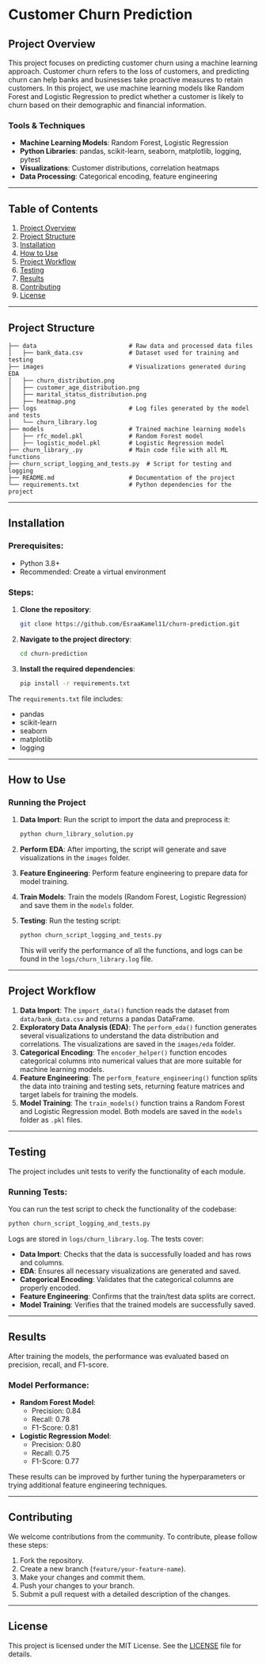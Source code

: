 
# Customer Churn Prediction

## Project Overview
This project focuses on predicting customer churn using a machine learning approach. Customer churn refers to the loss of customers, and predicting churn can help banks and businesses take proactive measures to retain customers. In this project, we use machine learning models like Random Forest and Logistic Regression to predict whether a customer is likely to churn based on their demographic and financial information.

### Tools & Techniques
- **Machine Learning Models**: Random Forest, Logistic Regression
- **Python Libraries**: pandas, scikit-learn, seaborn, matplotlib, logging, pytest
- **Visualizations**: Customer distributions, correlation heatmaps
- **Data Processing**: Categorical encoding, feature engineering

---

## Table of Contents
1. [Project Overview](#project-overview)
2. [Project Structure](#project-structure)
3. [Installation](#installation)
4. [How to Use](#how-to-use)
5. [Project Workflow](#project-workflow)
6. [Testing](#testing)
7. [Results](#results)
8. [Contributing](#contributing)
9. [License](#license)

---

## Project Structure
```
├── data                          # Raw data and processed data files
│   ├── bank_data.csv             # Dataset used for training and testing
├── images                        # Visualizations generated during EDA
│   ├── churn_distribution.png    
│   ├── customer_age_distribution.png
│   ├── marital_status_distribution.png
│   ├── heatmap.png
├── logs                          # Log files generated by the model and tests
│   └── churn_library.log
├── models                        # Trained machine learning models
│   ├── rfc_model.pkl             # Random Forest model
│   ├── logistic_model.pkl        # Logistic Regression model
├── churn_library_.py             # Main code file with all ML functions
├── churn_script_logging_and_tests.py  # Script for testing and logging
├── README.md                     # Documentation of the project
└── requirements.txt              # Python dependencies for the project
```

---

## Installation

### Prerequisites:
- Python 3.8+
- Recommended: Create a virtual environment

### Steps:
1. **Clone the repository**:
   ```bash
   git clone https://github.com/EsraaKamel11/churn-prediction.git
   ```

2. **Navigate to the project directory**:
   ```bash
   cd churn-prediction
   ```

3. **Install the required dependencies**:
   ```bash
   pip install -r requirements.txt
   ```

The `requirements.txt` file includes:
- pandas
- scikit-learn
- seaborn
- matplotlib
- logging

---

## How to Use

### Running the Project
1. **Data Import**:
   Run the script to import the data and preprocess it:
   ```bash
   python churn_library_solution.py
   ```

2. **Perform EDA**:
   After importing, the script will generate and save visualizations in the `images` folder. 

3. **Feature Engineering**:
   Perform feature engineering to prepare data for model training.

4. **Train Models**:
   Train the models (Random Forest, Logistic Regression) and save them in the `models` folder.

5. **Testing**:
   Run the testing script:
   ```bash
   python churn_script_logging_and_tests.py
   ```
   This will verify the performance of all the functions, and logs can be found in the `logs/churn_library.log` file.

---

## Project Workflow

1. **Data Import**: The `import_data()` function reads the dataset from `data/bank_data.csv` and returns a pandas DataFrame.
2. **Exploratory Data Analysis (EDA)**: The `perform_eda()` function generates several visualizations to understand the data distribution and correlations. The visualizations are saved in the `images/eda` folder.
3. **Categorical Encoding**: The `encoder_helper()` function encodes categorical columns into numerical values that are more suitable for machine learning models.
4. **Feature Engineering**: The `perform_feature_engineering()` function splits the data into training and testing sets, returning feature matrices and target labels for training the models.
5. **Model Training**: The `train_models()` function trains a Random Forest and Logistic Regression model. Both models are saved in the `models` folder as `.pkl` files.

---

## Testing

The project includes unit tests to verify the functionality of each module.

### Running Tests:
You can run the test script to check the functionality of the codebase:
```bash
python churn_script_logging_and_tests.py
```

Logs are stored in `logs/churn_library.log`. The tests cover:
- **Data Import**: Checks that the data is successfully loaded and has rows and columns.
- **EDA**: Ensures all necessary visualizations are generated and saved.
- **Categorical Encoding**: Validates that the categorical columns are properly encoded.
- **Feature Engineering**: Confirms that the train/test data splits are correct.
- **Model Training**: Verifies that the trained models are successfully saved.

---

## Results

After training the models, the performance was evaluated based on precision, recall, and F1-score.

### Model Performance:
- **Random Forest Model**:
   - Precision: 0.84
   - Recall: 0.78
   - F1-Score: 0.81
- **Logistic Regression Model**:
   - Precision: 0.80
   - Recall: 0.75
   - F1-Score: 0.77

These results can be improved by further tuning the hyperparameters or trying additional feature engineering techniques.

---

## Contributing

We welcome contributions from the community. To contribute, please follow these steps:

1. Fork the repository.
2. Create a new branch (`feature/your-feature-name`).
3. Make your changes and commit them.
4. Push your changes to your branch.
5. Submit a pull request with a detailed description of the changes.

---

## License

This project is licensed under the MIT License. See the [LICENSE](LICENSE) file for details.




